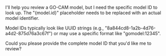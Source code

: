 I'll help you review a GO-CAM model, but I need the specific model ID to look up. The "{model.id}" placeholder needs to be replaced with an actual model identifier.

Model IDs typically look like UUID strings (e.g., "8a844cd8-1a2b-4d76-a4d2-875d76a3c67f") or may use a specific format like "gomodel:12345".

Could you please provide the complete model ID that you'd like me to review?